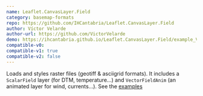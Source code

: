 ```yaml
---
name: Leaflet.CanvasLayer.Field
category: basemap-formats
repo: https://github.com/IHCantabria/Leaflet.CanvasLayer.Field
author: Víctor Velarde
author-url: https://github.com/VictorVelarde
demo: https://ihcantabria.github.io/Leaflet.CanvasLayer.Field/example_VectorFieldAnim.html
compatible-v0:
compatible-v1: true
compatible-v2: false
---
```


Loads and styles raster files (geotiff &amp; asciigrid formats).            It includes a <code>ScalarField</code> layer (for DTM, temperature...) and			<code>VectorFieldAnim</code> (an animated layer for wind, currents...). See the <a href="https://ihcantabria.github.io/Leaflet.CanvasLayer.Field/">examples</a>

